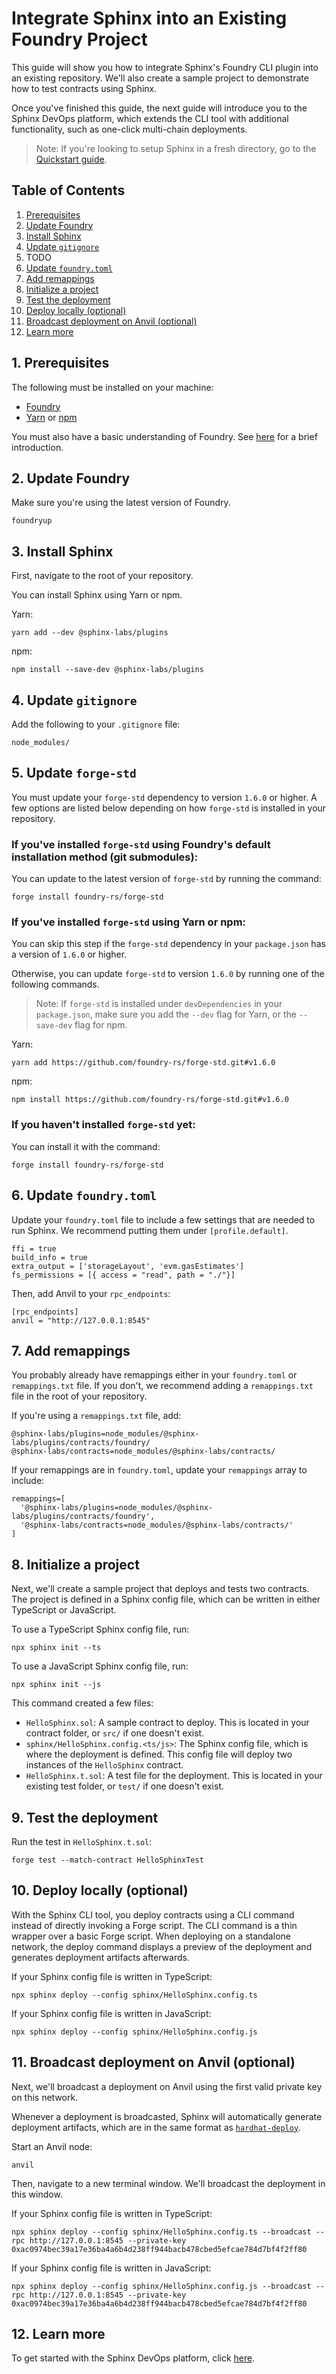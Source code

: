 # Integrate Sphinx into an Existing Foundry Project

This guide will show you how to integrate Sphinx's Foundry CLI plugin into an existing repository. We'll also create a sample project to demonstrate how to test contracts using Sphinx.

Once you've finished this guide, the next guide will introduce you to the Sphinx DevOps platform, which extends the CLI tool with additional functionality, such as one-click multi-chain deployments.

> Note: If you're looking to setup Sphinx in a fresh directory, go to the [Quickstart guide](https://github.com/sphinx-labs/sphinx/blob/develop/docs/cli-foundry-quickstart.md).

## Table of Contents

1. [Prerequisites](#1-prerequisites)
2. [Update Foundry](#2-update-foundry)
3. [Install Sphinx](#3-install-sphinx)
4. [Update `gitignore`](#4-update-gitignore)
5. TODO
6. [Update `foundry.toml`](#6-update-foundrytoml)
7. [Add remappings](#7-add-remappings)
8. [Initialize a project](#8-initialize-a-project)
9. [Test the deployment](#9-test-the-deployment)
10. [Deploy locally (optional)](#10-deploy-locally-optional)
11. [Broadcast deployment on Anvil (optional)](#11-broadcast-deployment-on-anvil-optional)
12. [Learn more](#12-learn-more)

## 1. Prerequisites

The following must be installed on your machine:
- [Foundry](https://book.getfoundry.sh/getting-started/installation)
- [Yarn](https://classic.yarnpkg.com/lang/en/docs/install/) or [npm](https://docs.npmjs.com/downloading-and-installing-node-js-and-npm)

You must also have a basic understanding of Foundry. See [here](https://book.getfoundry.sh/getting-started/first-steps) for a brief introduction.

## 2. Update Foundry

Make sure you're using the latest version of Foundry.

```
foundryup
```

## 3. Install Sphinx

First, navigate to the root of your repository.

You can install Sphinx using Yarn or npm.

Yarn:
```
yarn add --dev @sphinx-labs/plugins
```

npm:
```
npm install --save-dev @sphinx-labs/plugins
```

## 4. Update `gitignore`

Add the following to your `.gitignore` file:
```
node_modules/
```

## 5. Update `forge-std`

You must update your `forge-std` dependency to version `1.6.0` or higher. A few options are listed below depending on how `forge-std` is installed in your repository.

### If you've installed `forge-std` using Foundry's default installation method (git submodules):

You can update to the latest version of `forge-std` by running the command:

```
forge install foundry-rs/forge-std
```

### If you've installed `forge-std` using Yarn or npm:

You can skip this step if the `forge-std` dependency in your `package.json` has a version of `1.6.0` or higher.

Otherwise, you can update `forge-std` to version `1.6.0` by running one of the following commands.

> Note: If `forge-std` is installed under `devDependencies` in your `package.json`, make sure you add the `--dev` flag for Yarn, or the `--save-dev` flag for npm.

Yarn:
```
yarn add https://github.com/foundry-rs/forge-std.git#v1.6.0
```

npm:
```
npm install https://github.com/foundry-rs/forge-std.git#v1.6.0
```

### If you haven't installed `forge-std` yet:

You can install it with the command:

```
forge install foundry-rs/forge-std
```

## 6. Update `foundry.toml`

Update your `foundry.toml` file to include a few settings that are needed to run Sphinx. We recommend putting them under `[profile.default]`.

```
ffi = true
build_info = true
extra_output = ['storageLayout', 'evm.gasEstimates']
fs_permissions = [{ access = "read", path = "./"}]
```

Then, add Anvil to your `rpc_endpoints`:
```
[rpc_endpoints]
anvil = "http://127.0.0.1:8545"
```

## 7. Add remappings

You probably already have remappings either in your `foundry.toml` or `remappings.txt` file. If you don't, we recommend adding a `remappings.txt` file in the root of your repository.

If you're using a `remappings.txt` file, add:
```
@sphinx-labs/plugins=node_modules/@sphinx-labs/plugins/contracts/foundry/
@sphinx-labs/contracts=node_modules/@sphinx-labs/contracts/
```

If your remappings are in `foundry.toml`, update your `remappings` array to include:
```
remappings=[
  '@sphinx-labs/plugins=node_modules/@sphinx-labs/plugins/contracts/foundry',
  '@sphinx-labs/contracts=node_modules/@sphinx-labs/contracts/'
]
```

## 8. Initialize a project

Next, we'll create a sample project that deploys and tests two contracts. The project is defined in a Sphinx config file, which can be written in either TypeScript or JavaScript.

To use a TypeScript Sphinx config file, run:
```
npx sphinx init --ts
```

To use a JavaScript Sphinx config file, run:
```
npx sphinx init --js
```

This command created a few files:
- `HelloSphinx.sol`: A sample contract to deploy. This is located in your contract folder, or `src/` if one doesn't exist.
- `sphinx/HelloSphinx.config.<ts/js>`: The Sphinx config file, which is where the deployment is defined. This config file will deploy two instances of the `HelloSphinx` contract.
- `HelloSphinx.t.sol`: A test file for the deployment. This is located in your existing test folder, or `test/` if one doesn't exist.

## 9. Test the deployment

Run the test in `HelloSphinx.t.sol`:
```
forge test --match-contract HelloSphinxTest
```

## 10. Deploy locally (optional)

With the Sphinx CLI tool, you deploy contracts using a CLI command instead of directly invoking a Forge script.
The CLI command is a thin wrapper over a basic Forge script. When deploying on a standalone network, the deploy command  displays a preview of the deployment and generates deployment artifacts afterwards.

If your Sphinx config file is written in TypeScript:

```
npx sphinx deploy --config sphinx/HelloSphinx.config.ts
```

If your Sphinx config file is written in JavaScript:

```
npx sphinx deploy --config sphinx/HelloSphinx.config.js
```

## 11. Broadcast deployment on Anvil (optional)

Next, we'll broadcast a deployment on Anvil using the first valid private key on this network.

Whenever a deployment is broadcasted, Sphinx will automatically generate deployment artifacts, which
are in the same format as [`hardhat-deploy`](https://github.com/wighawag/hardhat-deploy).

Start an Anvil node:
```
anvil
```

Then, navigate to a new terminal window. We'll broadcast the deployment in this window.

If your Sphinx config file is written in TypeScript:

```
npx sphinx deploy --config sphinx/HelloSphinx.config.ts --broadcast --rpc http://127.0.0.1:8545 --private-key 0xac0974bec39a17e36ba4a6b4d238ff944bacb478cbed5efcae784d7bf4f2ff80
```

If your Sphinx config file is written in JavaScript:

```
npx sphinx deploy --config sphinx/HelloSphinx.config.js --broadcast --rpc http://127.0.0.1:8545 --private-key 0xac0974bec39a17e36ba4a6b4d238ff944bacb478cbed5efcae784d7bf4f2ff80
```

## 12. Learn more

To get started with the Sphinx DevOps platform, click [here](https://github.com/sphinx-labs/sphinx/blob/develop/docs/ops-foundry-getting-started.md).
